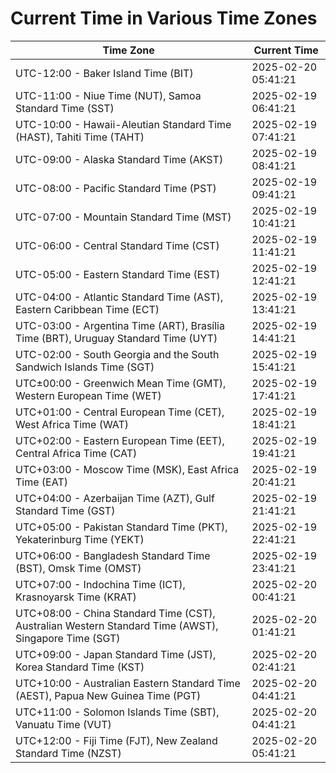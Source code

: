 # Current Time in Various Time Zones

| Time Zone | Current Time |
|-----------|--------------|
| UTC-12:00 - Baker Island Time (BIT) | 2025-02-20 05:41:21 |
| UTC-11:00 - Niue Time (NUT), Samoa Standard Time (SST) | 2025-02-19 06:41:21 |
| UTC-10:00 - Hawaii-Aleutian Standard Time (HAST), Tahiti Time (TAHT) | 2025-02-19 07:41:21 |
| UTC-09:00 - Alaska Standard Time (AKST) | 2025-02-19 08:41:21 |
| UTC-08:00 - Pacific Standard Time (PST) | 2025-02-19 09:41:21 |
| UTC-07:00 - Mountain Standard Time (MST) | 2025-02-19 10:41:21 |
| UTC-06:00 - Central Standard Time (CST) | 2025-02-19 11:41:21 |
| UTC-05:00 - Eastern Standard Time (EST) | 2025-02-19 12:41:21 |
| UTC-04:00 - Atlantic Standard Time (AST), Eastern Caribbean Time (ECT) | 2025-02-19 13:41:21 |
| UTC-03:00 - Argentina Time (ART), Brasília Time (BRT), Uruguay Standard Time (UYT) | 2025-02-19 14:41:21 |
| UTC-02:00 - South Georgia and the South Sandwich Islands Time (SGT) | 2025-02-19 15:41:21 |
| UTC±00:00 - Greenwich Mean Time (GMT), Western European Time (WET) | 2025-02-19 17:41:21 |
| UTC+01:00 - Central European Time (CET), West Africa Time (WAT) | 2025-02-19 18:41:21 |
| UTC+02:00 - Eastern European Time (EET), Central Africa Time (CAT) | 2025-02-19 19:41:21 |
| UTC+03:00 - Moscow Time (MSK), East Africa Time (EAT) | 2025-02-19 20:41:21 |
| UTC+04:00 - Azerbaijan Time (AZT), Gulf Standard Time (GST) | 2025-02-19 21:41:21 |
| UTC+05:00 - Pakistan Standard Time (PKT), Yekaterinburg Time (YEKT) | 2025-02-19 22:41:21 |
| UTC+06:00 - Bangladesh Standard Time (BST), Omsk Time (OMST) | 2025-02-19 23:41:21 |
| UTC+07:00 - Indochina Time (ICT), Krasnoyarsk Time (KRAT) | 2025-02-20 00:41:21 |
| UTC+08:00 - China Standard Time (CST), Australian Western Standard Time (AWST), Singapore Time (SGT) | 2025-02-20 01:41:21 |
| UTC+09:00 - Japan Standard Time (JST), Korea Standard Time (KST) | 2025-02-20 02:41:21 |
| UTC+10:00 - Australian Eastern Standard Time (AEST), Papua New Guinea Time (PGT) | 2025-02-20 04:41:21 |
| UTC+11:00 - Solomon Islands Time (SBT), Vanuatu Time (VUT) | 2025-02-20 04:41:21 |
| UTC+12:00 - Fiji Time (FJT), New Zealand Standard Time (NZST) | 2025-02-20 05:41:21 |
